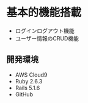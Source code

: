 # 基本的機能搭載
* ログインログアウト機能
* ユーザー情報のCRUD機能

## 開発環境

* AWS Cloud9
* Ruby 2.6.3
* Rails 5.1.6
* GitHub


